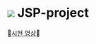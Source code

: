 # <img src="https://img.shields.io/badge/JSP-3766AB?style=flat-square&logo=JSP&logoColor=white"/></a> JSP-project
🌱[시현 영상](https://www.youtube.com/watch?v=oZHS1EbfVv0&t=1s)🌱
##
 
